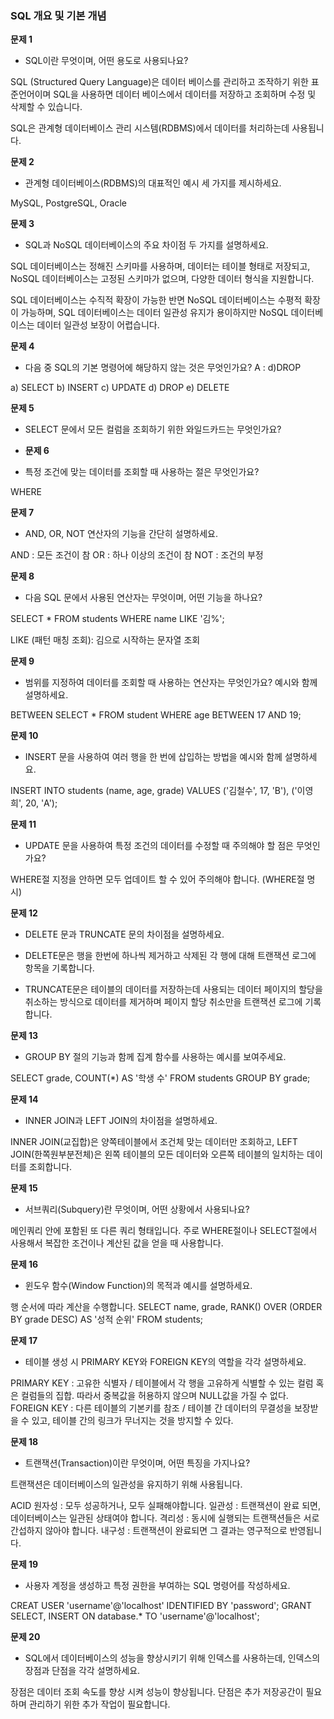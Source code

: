 ### **SQL 개요 및 기본 개념**

**문제 1**

- SQL이란 무엇이며, 어떤 용도로 사용되나요?

SQL (Structured Query Language)은 데이터 베이스를 관리하고 조작하기 위한 표준언어이며 SQL을 사용하면 데이터 베이스에서 데이터를 저장하고 조회하며 수정 및 삭제할 수 있습니다.

SQL은 관계형 데이터베이스 관리 시스템(RDBMS)에서 데이터를 처리하는데 사용됩니다.

**문제 2**

- 관계형 데이터베이스(RDBMS)의 대표적인 예시 세 가지를 제시하세요.

MySQL, PostgreSQL, Oracle

**문제 3**

- SQL과 NoSQL 데이터베이스의 주요 차이점 두 가지를 설명하세요.

SQL 데이터베이스는 정해진 스키마를 사용하며, 데이터는 테이블 형태로 저장되고,
NoSQL 데이터베이스는 고정된 스키마가 없으며, 다양한 데이터 형식을 지원합니다.

SQL 데이터베이스는 수직적 확장이 가능한 반면 NoSQL 데이터베이스는 수평적 확장이 가능하며,
SQL 데이터베이스는 데이터 일관성 유지가 용이하지만 NoSQL 데이터베이스는 데이터 일관성 보장이 어렵습니다.

**문제 4**

- 다음 중 SQL의 기본 명령어에 해당하지 않는 것은 무엇인가요?
  A : d)DROP

a) SELECT
b) INSERT
c) UPDATE
d) DROP
e) DELETE

**문제 5**

- SELECT 문에서 모든 컬럼을 조회하기 위한 와일드카드는 무엇인가요?

* **문제 6**

- 특정 조건에 맞는 데이터를 조회할 때 사용하는 절은 무엇인가요?

WHERE

**문제 7**

- AND, OR, NOT 연산자의 기능을 간단히 설명하세요.

AND : 모든 조건이 참
OR : 하나 이상의 조건이 참
NOT : 조건의 부정

**문제 8**

- 다음 SQL 문에서 사용된 연산자는 무엇이며, 어떤 기능을 하나요?

SELECT \* FROM students WHERE name LIKE '김%';

LIKE (패턴 매칭 조회): 김으로 시작하는 문자열 조회

**문제 9**

- 범위를 지정하여 데이터를 조회할 때 사용하는 연산자는 무엇인가요? 예시와 함께 설명하세요.

BETWEEN
SELECT \* FROM student WHERE age BETWEEN 17 AND 19;

**문제 10**

- INSERT 문을 사용하여 여러 행을 한 번에 삽입하는 방법을 예시와 함께 설명하세요.

INSERT INTO students (name, age, grade) VALUES
('김철수', 17, 'B'),
('이영희', 20, 'A');

**문제 11**

- UPDATE 문을 사용하여 특정 조건의 데이터를 수정할 때 주의해야 할 점은 무엇인가요?

WHERE절 지정을 안하면 모두 업데이트 할 수 있어 주의해야 합니다. (WHERE절 명시)

**문제 12**

- DELETE 문과 TRUNCATE 문의 차이점을 설명하세요.

- DELETE문은 행을 한번에 하나씩 제거하고 삭제된 각 행에 대해 트랜잭션 로그에 항목을 기록합니다.
- TRUNCATE문은 테이블의 데이터를 저장하는데 사용되는 데이터 페이지의 할당을 취소하는 방식으로 데이터를 제거하며 페이지 할당 취소만을 트랜잭션 로그에 기록합니다.

**문제 13**

- GROUP BY 절의 기능과 함께 집계 함수를 사용하는 예시를 보여주세요.

SELECT grade, COUNT(\*) AS '학생 수' FROM students GROUP BY grade;

**문제 14**

- INNER JOIN과 LEFT JOIN의 차이점을 설명하세요.

INNER JOIN(교집합)은 양쪽테이블에서 조건체 맞는 데이터만 조회하고,
LEFT JOIN(한쪽원부분전체)은 왼쪽 테이블의 모든 데이터와 오른쪽 테이블의 일치하는 데이터를 조회합니다.

**문제 15**

- 서브쿼리(Subquery)란 무엇이며, 어떤 상황에서 사용되나요?

메인쿼리 안에 포함된 또 다른 쿼리 형태입니다.
주로 WHERE절이나 SELECT절에서 사용해서 복잡한 조건이나 계산된 값을 얻을 때 사용합니다.

**문제 16**

- 윈도우 함수(Window Function)의 목적과 예시를 설명하세요.

행 순서에 따라 계산을 수행합니다.
SELECT name, grade, RANK() OVER (ORDER BY grade DESC) AS '성적 순위' FROM students;

**문제 17**

- 테이블 생성 시 PRIMARY KEY와 FOREIGN KEY의 역할을 각각 설명하세요.

PRIMARY KEY : 고유한 식별자 / 테이블에서 각 행을 고유하게 식별할 수 있는 컬럼 혹은 컬럼들의 집합. 따라서 중복값을 허용하지 않으며 NULL값을 가질 수 없다.
FOREIGN KEY : 다른 테이블의 기본키를 참조 / 테이블 간 데이터의 무결성을 보장받을 수 있고, 테이블 간의 링크가 무너지는 것을 방지할 수 있다.

**문제 18**

- 트랜잭션(Transaction)이란 무엇이며, 어떤 특징을 가지나요?

트랜잭션은 데이터베이스의 일관성을 유지하기 위해 사용됩니다.

ACID
원자성 : 모두 성공하거나, 모두 실패해야합니다.
일관성 : 트랜잭션이 완료 되면, 데이터베이스는 일관된 상태여야 합니다.
격리성 : 동시에 실행되는 트랜잭션들은 서로 간섭하지 않아야 합니다.
내구성 : 트랜잭션이 완료되면 그 결과는 영구적으로 반영됩니다.

**문제 19**

- 사용자 계정을 생성하고 특정 권한을 부여하는 SQL 명령어를 작성하세요.

CREAT USER 'username'@'localhost' IDENTIFIED BY 'password';
GRANT SELECT, INSERT ON database.\* TO 'username'@'localhost';

**문제 20**

- SQL에서 데이터베이스의 성능을 향상시키기 위해 인덱스를 사용하는데, 인덱스의 장점과 단점을 각각 설명하세요.

장점은 데이터 조회 속도를 향상 시켜 성능이 향상됩니다.
단점은 추가 저장공간이 필요하며 관리하기 위한 추가 작업이 필요합니다.
